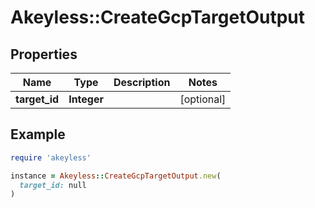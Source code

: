 # Akeyless::CreateGcpTargetOutput

## Properties

| Name | Type | Description | Notes |
| ---- | ---- | ----------- | ----- |
| **target_id** | **Integer** |  | [optional] |

## Example

```ruby
require 'akeyless'

instance = Akeyless::CreateGcpTargetOutput.new(
  target_id: null
)
```

